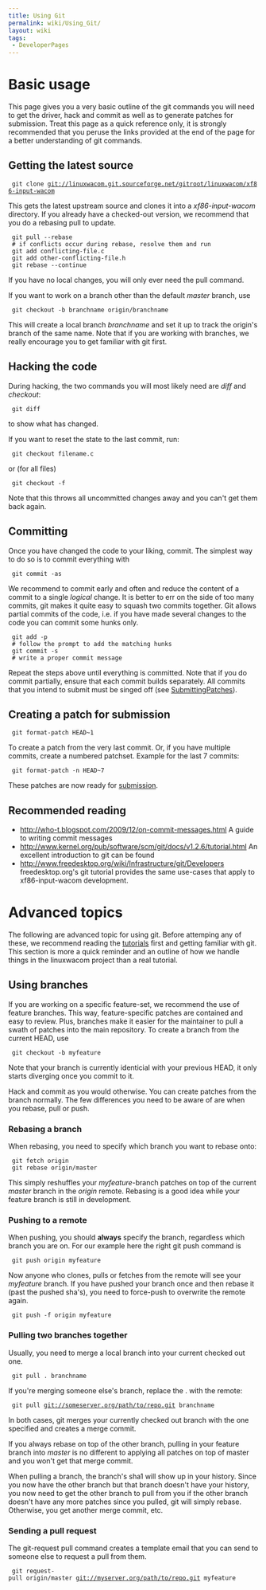 ```yaml
---
title: Using Git
permalink: wiki/Using_Git/
layout: wiki
tags:
 - DeveloperPages
---
```


Basic usage
===========

This page gives you a very basic outline of the git commands you will
need to get the driver, hack and commit as well as to generate patches
for submission. Treat this page as a quick reference only, it is
strongly recommended that you peruse the links provided at the end of
the page for a better understanding of git commands.

Getting the latest source
-------------------------

` git clone `[`git://linuxwacom.git.sourceforge.net/gitroot/linuxwacom/xf86-input-wacom`](git://linuxwacom.git.sourceforge.net/gitroot/linuxwacom/xf86-input-wacom)

This gets the latest upstream source and clones it into a
*xf86-input-wacom* directory. If you already have a checked-out version,
we recommend that you do a rebasing pull to update.

` git pull --rebase`  
` # if conflicts occur during rebase, resolve them and run`  
` git add conflicting-file.c`  
` git add other-conflicting-file.h`  
` git rebase --continue`

If you have no local changes, you will only ever need the pull command.

If you want to work on a branch other than the default *master* branch,
use

` git checkout -b branchname origin/branchname`

This will create a local branch *branchname* and set it up to track the
origin's branch of the same name. Note that if you are working with
branches, we really encourage you to get familiar with git first.

Hacking the code
----------------

During hacking, the two commands you will most likely need are *diff*
and *checkout*:

` git diff`

to show what has changed.

If you want to reset the state to the last commit, run:

` git checkout filename.c`

or (for all files)

` git checkout -f`

Note that this throws all uncommitted changes away and you can't get
them back again.

Committing
----------

Once you have changed the code to your liking, commit. The simplest way
to do so is to commit everything with

` git commit -as`

We recommend to commit early and often and reduce the content of a
commit to a single *logical* change. It is better to err on the side of
too many commits, git makes it quite easy to squash two commits
together. Git allows partial commits of the code, i.e. if you have made
several changes to the code you can commit some hunks only.

` git add -p`  
` # follow the prompt to add the matching hunks`  
` git commit -s`  
` # write a proper commit message`

Repeat the steps above until everything is committed. Note that if you
do commit partially, ensure that each commit builds separately. All
commits that you intend to submit must be singed off (see
[SubmittingPatches](/wiki/SubmittingPatches "wikilink")).

Creating a patch for submission
-------------------------------

` git format-patch HEAD~1`

To create a patch from the very last commit. Or, if you have multiple
commits, create a numbered patchset. Example for the last 7 commits:

` git format-patch -n HEAD~7`

These patches are now ready for [
submission](/wiki/SubmittingPatches "wikilink").

Recommended reading
-------------------

-   <http://who-t.blogspot.com/2009/12/on-commit-messages.html> A guide
    to writing commit messages
-   <http://www.kernel.org/pub/software/scm/git/docs/v1.2.6/tutorial.html>
    An excellent introduction to git can be found
-   <http://www.freedesktop.org/wiki/Infrastructure/git/Developers>
    freedesktop.org's git tutorial provides the same use-cases that
    apply to xf86-input-wacom development.

Advanced topics
===============

The following are advanced topic for using git. Before attemping any of
these, we recommend reading the
[tutorials](#Recommended_reading "wikilink") first and getting familiar
with git. This section is more a quick reminder and an outline of how we
handle things in the linuxwacom project than a real tutorial.

Using branches
--------------

If you are working on a specific feature-set, we recommend the use of
feature branches. This way, feature-specific patches are contained and
easy to review. Plus, branches make it easier for the maintainer to pull
a swath of patches into the main repository. To create a branch from the
current HEAD, use

` git checkout -b myfeature`

Note that your branch is currently identicial with your previous HEAD,
it only starts diverging once you commit to it.

Hack and commit as you would otherwise. You can create patches from the
branch normally. The few differences you need to be aware of are when
you rebase, pull or push.

### Rebasing a branch

When rebasing, you need to specify which branch you want to rebase onto:

` git fetch origin`  
` git rebase origin/master`

This simply reshuffles your *myfeature*-branch patches on top of the
current *master* branch in the *origin* remote. Rebasing is a good idea
while your feature branch is still in development.

### Pushing to a remote

When pushing, you should **always** specify the branch, regardless which
branch you are on. For our example here the right git push command is

` git push origin myfeature`

Now anyone who clones, pulls or fetches from the remote will see your
*myfeature* branch. If you have pushed your branch once and then rebase
it (past the pushed sha's), you need to force-push to overwrite the
remote again.

` git push -f origin myfeature`

### Pulling two branches together

Usually, you need to merge a local branch into your current checked out
one.

` git pull . branchname`

If you're merging someone else's branch, replace the . with the remote:

` git pull `[`git://someserver.org/path/to/repo.git`](git://someserver.org/path/to/repo.git)` branchname`

In both cases, git merges your currently checked out branch with the one
specified and creates a merge commit.

If you always rebase on top of the other branch, pulling in your feature
branch into *master* is no different to applying all patches on top of
master and you won't get that merge commit.

When pulling a branch, the branch's sha1 will show up in your history.
Since you now have the other branch but that branch doesn't have your
history, you now need to get the other branch to pull from you if the
other branch doesn't have any more patches since you pulled, git will
simply rebase. Otherwise, you get another merge commit, etc.

### Sending a pull request

The git-request pull command creates a template email that you can send
to someone else to request a pull from them.

` git request-pull origin/master `[`git://myserver.org/path/to/repo.git`](git://myserver.org/path/to/repo.git)` myfeature`
